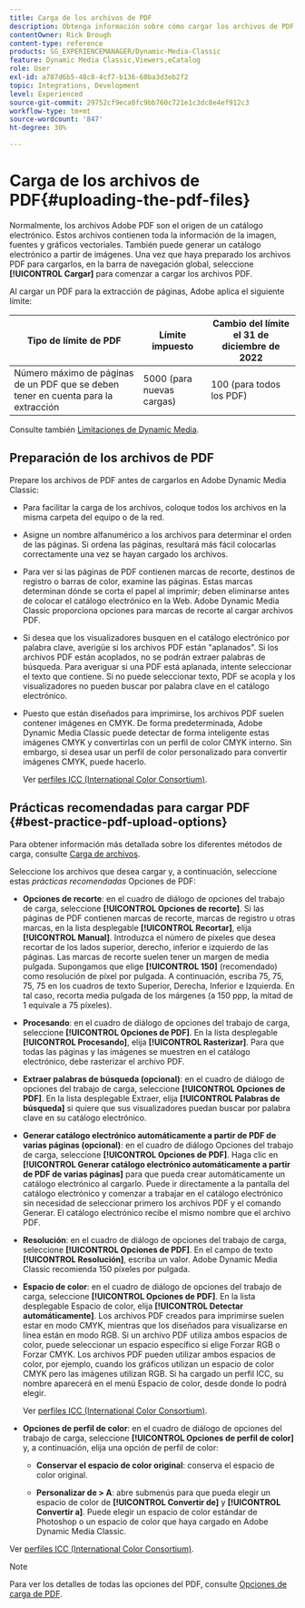 ```yaml
---
title: Carga de los archivos de PDF
description: Obtenga información sobre cómo cargar los archivos de PDF asociados a un catálogo electrónico en Adobe Dynamic Media Classic.
contentOwner: Rick Brough
content-type: reference
products: SG_EXPERIENCEMANAGER/Dynamic-Media-Classic
feature: Dynamic Media Classic,Viewers,eCatalog
role: User
exl-id: a787d6b5-48c8-4cf7-b136-60ba3d3eb2f2
topic: Integrations, Development
level: Experienced
source-git-commit: 29752cf9eca0fc9bb760c721e1c3dc8e4ef912c3
workflow-type: tm+mt
source-wordcount: '847'
ht-degree: 30%

---
```


# Carga de los archivos de PDF{#uploading-the-pdf-files}

Normalmente, los archivos Adobe PDF son el origen de un catálogo electrónico. Estos archivos contienen toda la información de la imagen, fuentes y gráficos vectoriales. También puede generar un catálogo electrónico a partir de imágenes. Una vez que haya preparado los archivos PDF para cargarlos, en la barra de navegación global, seleccione **[!UICONTROL Cargar]** para comenzar a cargar los archivos PDF.

Al cargar un PDF para la extracción de páginas, Adobe aplica el siguiente límite:

| Tipo de límite de PDF | Límite impuesto | Cambio del límite el 31 de diciembre de 2022 |
| --- | --- | --- |
| Número máximo de páginas de un PDF que se deben tener en cuenta para la extracción | 5000 (para nuevas cargas) | 100 (para todos los PDF) |

Consulte también [Limitaciones de Dynamic Media](/help/using/limitations.md).

## Preparación de los archivos de PDF

Prepare los archivos de PDF antes de cargarlos en Adobe Dynamic Media Classic:

* Para facilitar la carga de los archivos, coloque todos los archivos en la misma carpeta del equipo o de la red.
* Asigne un nombre alfanumérico a los archivos para determinar el orden de las páginas. Si ordena las páginas, resultará más fácil colocarlas correctamente una vez se hayan cargado los archivos.
* Para ver si las páginas de PDF contienen marcas de recorte, destinos de registro o barras de color, examine las páginas. Estas marcas determinan dónde se corta el papel al imprimir; deben eliminarse antes de colocar el catálogo electrónico en la Web. Adobe Dynamic Media Classic proporciona opciones para marcas de recorte al cargar archivos PDF.
* Si desea que los visualizadores busquen en el catálogo electrónico por palabra clave, averigüe si los archivos PDF están &quot;aplanados&quot;. Si los archivos PDF están acoplados, no se podrán extraer palabras de búsqueda. Para averiguar si una PDF está aplanada, intente seleccionar el texto que contiene. Si no puede seleccionar texto, PDF se acopla y los visualizadores no pueden buscar por palabra clave en el catálogo electrónico.
* Puesto que están diseñados para imprimirse, los archivos PDF suelen contener imágenes en CMYK. De forma predeterminada, Adobe Dynamic Media Classic puede detectar de forma inteligente estas imágenes CMYK y convertirlas con un perfil de color CMYK interno. Sin embargo, si desea usar un perfil de color personalizado para convertir imágenes CMYK, puede hacerlo.

  Ver [perfiles ICC (International Color Consortium)](icc-profiles.md#icc_profiles).

## Prácticas recomendadas para cargar PDF {#best-practice-pdf-upload-options}

Para obtener información más detallada sobre los diferentes métodos de carga, consulte [Carga de archivos](uploading-files.md#uploading_your_files).

Seleccione los archivos que desea cargar y, a continuación, seleccione estas *prácticas recomendadas* Opciones de PDF:

* **Opciones de recorte**: en el cuadro de diálogo de opciones del trabajo de carga, seleccione **[!UICONTROL Opciones de recorte]**. Si las páginas de PDF contienen marcas de recorte, marcas de registro u otras marcas, en la lista desplegable **[!UICONTROL Recortar]**, elija **[!UICONTROL Manual]**. Introduzca el número de píxeles que desea recortar de los lados superior, derecho, inferior e izquierdo de las páginas. Las marcas de recorte suelen tener un margen de media pulgada. Supongamos que elige **[!UICONTROL 150]** (recomendado) como resolución de píxel por pulgada. A continuación, escriba 75, 75, 75, 75 en los cuadros de texto Superior, Derecha, Inferior e Izquierda. En tal caso, recorta media pulgada de los márgenes (a 150 ppp, la mitad de 1 equivale a 75 píxeles).

* **Procesando**: en el cuadro de diálogo de opciones del trabajo de carga, seleccione **[!UICONTROL Opciones de PDF]**. En la lista desplegable **[!UICONTROL Procesando]**, elija **[!UICONTROL Rasterizar]**. Para que todas las páginas y las imágenes se muestren en el catálogo electrónico, debe rasterizar el archivo PDF.

* **Extraer palabras de búsqueda (opcional)**: en el cuadro de diálogo de opciones del trabajo de carga, seleccione **[!UICONTROL Opciones de PDF]**. En la lista desplegable Extraer, elija **[!UICONTROL Palabras de búsqueda]** si quiere que sus visualizadores puedan buscar por palabra clave en su catálogo electrónico.

* **Generar catálogo electrónico automáticamente a partir de PDF de varias páginas (opcional)**: en el cuadro de diálogo Opciones del trabajo de carga, seleccione **[!UICONTROL Opciones de PDF]**. Haga clic en **[!UICONTROL Generar catálogo electrónico automáticamente a partir de PDF de varias páginas]** para que pueda crear automáticamente un catálogo electrónico al cargarlo. Puede ir directamente a la pantalla del catálogo electrónico y comenzar a trabajar en el catálogo electrónico sin necesidad de seleccionar primero los archivos PDF y el comando Generar. El catálogo electrónico recibe el mismo nombre que el archivo PDF.

* **Resolución**: en el cuadro de diálogo de opciones del trabajo de carga, seleccione **[!UICONTROL Opciones de PDF]**. En el campo de texto **[!UICONTROL Resolución]**, escriba un valor. Adobe Dynamic Media Classic recomienda 150 píxeles por pulgada.

* **Espacio de color**: en el cuadro de diálogo de opciones del trabajo de carga, seleccione **[!UICONTROL Opciones de PDF]**. En la lista desplegable Espacio de color, elija **[!UICONTROL Detectar automáticamente]**. Los archivos PDF creados para imprimirse suelen estar en modo CMYK, mientras que los diseñados para visualizarse en línea están en modo RGB. Si un archivo PDF utiliza ambos espacios de color, puede seleccionar un espacio específico si elige Forzar RGB o Forzar CMYK. Los archivos PDF pueden utilizar ambos espacios de color, por ejemplo, cuando los gráficos utilizan un espacio de color CMYK pero las imágenes utilizan RGB. Si ha cargado un perfil ICC, su nombre aparecerá en el menú Espacio de color, desde donde lo podrá elegir.

  Ver [perfiles ICC (International Color Consortium)](/help/using/icc-profiles.md).

* **Opciones de perfil de color**: en el cuadro de diálogo de opciones del trabajo de carga, seleccione **[!UICONTROL Opciones de perfil de color]** y, a continuación, elija una opción de perfil de color:

   * **Conservar el espacio de color original**: conserva el espacio de color original.

   * **Personalizar de > A**: abre submenús para que pueda elegir un espacio de color de **[!UICONTROL Convertir de]** y **[!UICONTROL Convertir a]**. Puede elegir un espacio de color estándar de Photoshop o un espacio de color que haya cargado en Adobe Dynamic Media Classic.

<!-- * **Convert To SRGB**: Converts to SRGB (Standard Red Green Blue). SRGB is the recommended color space for displaying images on Web pages. -->

Ver [perfiles ICC (International Color Consortium)](icc-profiles.md#icc_profiles).

>[!NOTE]
>
>Para ver los detalles de todas las opciones del PDF, consulte [Opciones de carga de PDF](pdfs.md#pdf_upload_options).
